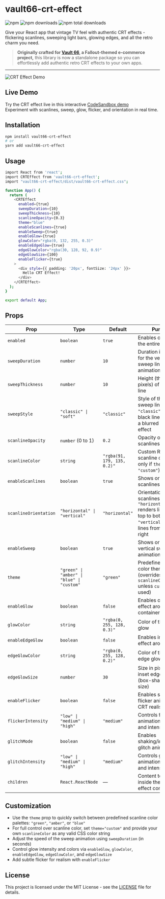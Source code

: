 # vault66-crt-effect

![npm](https://img.shields.io/npm/v/vault66-crt-effect?style=flat-square)
![npm downloads](https://img.shields.io/npm/dw/vault66-crt-effect?style=flat-square)
![npm total downloads](https://img.shields.io/npm/dt/vault66-crt-effect?style=flat-square)

Give your React app that vintage TV feel with authentic CRT effects - flickering scanlines, sweeping light bars, glowing edges, and all the retro charm you need.

> **Originally crafted for [Vault 66](https://github.com/mdombrov-33/vault-66-store), a Fallout-themed e-commerce project,** this library is now a standalone package so you can effortlessly add authentic retro CRT effects to your own apps.

---

![CRT Effect Demo](./crt.gif)

## Live Demo

Try the CRT effect live in this interactive [CodeSandbox demo](https://codesandbox.io/p/sandbox/brave-scott-lgp564)  
Experiment with scanlines, sweep, glow, flicker, and orientation in real time.

## Installation

```bash
npm install vault66-crt-effect
# or
yarn add vault66-crt-effect
```

## Usage

```bash
import React from 'react';
import CRTEffect from 'vault66-crt-effect';
import "vault66-crt-effect/dist/vault66-crt-effect.css";

function App() {
  return (
    <CRTEffect
      enabled={true}
      sweepDuration={10}
      sweepThickness={10}
      scanlineOpacity={0.3}
      theme="blue"
      enableScanlines={true}
      enableSweep={true}
      enableGlow={true}
      glowColor="rgba(0, 132, 255, 0.3)"
      enableEdgeGlow={true}
      edgeGlowColor="rgba(30, 128, 92, 0.9)"
      edgeGlowSize={100}
      enableFlicker={true}
    >
      <div style={{ padding: '20px', fontSize: '24px' }}>
        Hello CRT Effect!
      </div>
    </CRTEffect>
  );
}

export default App;
```

## Props

| Prop                  | Type                                       | Default                     | Purpose                                                                                                                      |
| --------------------- | ------------------------------------------ | --------------------------- | ---------------------------------------------------------------------------------------------------------------------------- |
| `enabled`             | `boolean`                                  | `true`                      | Enables or disables the entire CRT effect                                                                                    |
| `sweepDuration`       | `number`                                   | `10`                        | Duration in seconds for the vertical sweep line animation                                                                    |
| `sweepThickness`      | `number`                                   | `10`                        | Height (thickness in pixels) of the sweep line                                                                               |
| `sweepStyle`          | `"classic" \| "soft"`                      | `"classic"`                 | Style of the vertical sweep line: `"classic"` is a sharp black line, `"soft"` is a blurred shadow effect                     |
| `scanlineOpacity`     | `number` (0 to 1)                          | `0.2`                       | Opacity of the scanlines                                                                                                     |
| `scanlineColor`       | `string`                                   | `"rgba(91, 179, 135, 0.2)"` | Custom RGBA/RGB scanline color (used only if `theme` is `"custom"`)                                                          |
| `enableScanlines`     | `boolean`                                  | `true`                      | Shows or hides the scanlines overlay                                                                                         |
| `scanlineOrientation` | `"horizontal" \| "vertical"`               | `"horizontal"`              | Orientation of the scanlines: `"horizontal"` renders lines from top to bottom, `"vertical"` renders lines from left to right |
| `enableSweep`         | `boolean`                                  | `true`                      | Shows or hides the vertical sweep line animation                                                                             |
| `theme`               | `"green" \| "amber" \| "blue" \| "custom"` | `"green"`                   | Predefined scanline color themes (overrides `scanlineColor` unless `custom` is used)                                         |
| `enableGlow`          | `boolean`                                  | `false`                     | Enables outer glow effect around the container                                                                               |
| `glowColor`           | `string`                                   | `"rgba(0, 255, 128, 0.3)"`  | Color of the outer glow                                                                                                      |
| `enableEdgeGlow`      | `boolean`                                  | `false`                     | Enables inset glow effect around edges                                                                                       |
| `edgeGlowColor`       | `string`                                   | `"rgba(0, 255, 128, 0.2)"`  | Color of the inset edge glow                                                                                                 |
| `edgeGlowSize`        | `number`                                   | `30`                        | Size in pixels of the inset edge glow (box-shadow inset size)                                                                |
| `enableFlicker`       | `boolean`                                  | `false`                     | Enables subtle flicker animation for CRT realism                                                                             |
| `flickerIntensity`    | `"low" \| "medium" \| "high"`              | `"medium"`                  | Controls flicker animation speed and intensity                                                                               |
| `glitchMode`          | `boolean`                                  | `false`                     | Enables shaking/interference glitch animation                                                                                |
| `glitchIntensity`     | `"low" \| "medium" \| "high"`              | `"medium"`                  | Controls glitch animation speed and intensity                                                                                |
| `children`            | `React.ReactNode`                          | —                           | Content to render inside the CRT effect container                                                                            |

## Customization

- Use the `theme` prop to quickly switch between predefined scanline color palettes: `"green"`, `"amber"`, or `"blue"`
- For full control over scanline color, set `theme="custom"` and provide your own `scanlineColor` as any valid CSS color string
- Adjust the speed of the sweep animation using `sweepDuration` (in seconds)
- Control glow intensity and colors via `enableGlow`, `glowColor`, `enableEdgeGlow`, `edgeGlowColor`, and `edgeGlowSize`
- Add subtle flicker for realism with `enableFlicker`

## License

This project is licensed under the MIT License - see the [LICENSE](LICENSE) file for details.
